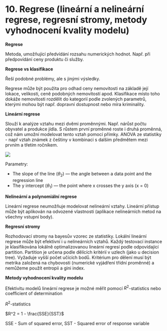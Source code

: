 # 10. Regrese (lineární a nelineární regrese, regresní stromy, metody vyhodnocení kvality modelu)

**Regrese**

Metoda, umožňující předvídání rozsahu numerických hodnot. Např. při předpovídání ceny produktu či služby.

**Regrese vs klasifikace**

Řeší podobné problémy, ale s jinými výsledky.

Regrese může být použita pro odhad ceny nemovitosti na základě její lokace, velikosti, ceně podobných nemovitostí
apod.
Klasifikace místo toho dokáže nemovitosti rozdělit do kategorií podle zvolených parametrů, kterými mohou být např.
dopravní dostupnost nebo míra kriminality.

**Lineární regrese**

Slouží k analýze vztahu mezi dvěmi proměnnými. Např. nárůst počtu obyvatel a produkce jídla. S růstem první
proměnné roste i druhá proměnná, což nám umožní modelovat tento vztah pomocí přímky. ANOVA ze statistiky - např
vztah známek z češtiny v kombinaci s dalším předmětem mezi prvním a třetím ročníkem.

![](/images/ad_10.PNG)

Parametry:

- The slope of the line ($θ_2$) — the angle between a data point and the regression line
- The y intercept ($θ_1$) — the point where x crosses the y axis (x = 0)

**Nelineární a polynomiální regrese**

Lineární regrese neumožňuje modelovat nelineární vztahy. Lineární přístup může být aplikován na odvozené vlastnosti
(aplikace nelineárních metod na všechny vstupní body).

**Regresní stromy**

Rozhodovací stromy na bayesův vzorec ze statistiky.
Lokální lineární regrese může být efektivní i u nelineárních vztahů. Každý testovací instance je klasifikována lokálně
optimalizovanou lineární regresí podle odpovídající partition. Partition je určena podle dělících kritérií v uzlech (jako u
decision tree). Vyžaduje vyšší počet učících bodů. Kritérium pro dělení musí být metrika založená na chybovosti
(numerické vyjádření třídní proměnné) a nemůžeme použít entropii a gini index.

**Metody vyhodnocení kvality modelu**

Efektivitu modelů lineární regrese je možné měřit pomocí $R^2$-statistics nebo coefficient of determination

$R^2$-statistics

$R^2 = 1 - \frac{SSE}{SST}$

SSE - Sum of squared error, SST - Squared error of response variable
